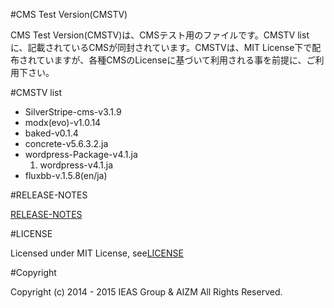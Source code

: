 #CMS Test Version(CMSTV)

CMS Test Version(CMSTV)は、CMSテスト用のファイルです。CMSTV listに、記載されているCMSが同封されています。CMSTVは、MIT License下で配布されていますが、各種CMSのLicenseに基づいて利用される事を前提に、ご利用下さい。

#CMSTV list

- SilverStripe-cms-v3.1.9
- modx(evo)-v1.0.14
- baked-v0.1.4
- concrete-v5.6.3.2.ja
- wordpress-Package-v4.1.ja
  1. wordpress-v4.1.ja
- fluxbb-v.1.5.8(en/ja)


#RELEASE-NOTES

[RELEASE-NOTES](https://github.com/win-k/CMSTV/blob/master/RELEASE-NOTES.md)

#LICENSE

Licensed under MIT License, see[LICENSE](https://github.com/win-k/CMSTV/blob/master/LICENSE)

#Copyright

Copyright (c) 2014 - 2015 IEAS Group & AIZM All Rights Reserved.
